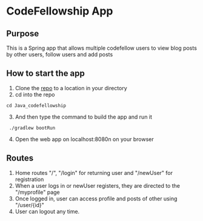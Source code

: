 # CodeFellowship App

## Purpose
This is a Spring app that allows multiple codefellow users to view blog posts by other users, follow users and add posts

## How to start the app
1. Clone the [repo](https://github.com/vijayetar/Java_codefellowship.git) to a location in your directory
2. cd into the repo
```
cd Java_codefellowship
``` 
3. And then type the command to build the app and run it
```
 ./gradlew bootRun
 ```
 4. Open the web app on localhost:8080n on your browser

 ## Routes 
 1. Home routes "/", "/login" for returning user and "/newUser" for registration 
 2. When a user logs in or newUser registers, they are directed to the "/myprofile" page
 3. Once logged in, user can access profile and posts of other using "/user/{id}"
 4. User can logout any time.